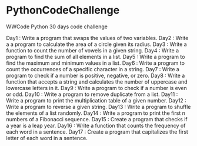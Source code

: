 # PythonCodeChallenge
 WWCode Python 30 days code challenge

Day1    : Write a program that swaps the values of two variables.
Day2    : Write a a program to calculate the area of a circle given its radius.
Day3    : Write a function to count the number of vowels in a given string.
Day4    : Write a program to find the sum of all elements in a list.
Day5    : Write a program to find the maximum and minimum values in a list.
Day6    : Write a program to count the occurrences of a specific character in a string.
Day7    : Write a program to check if a number is positive, negative, or zero.
Day8    : Write a function that accepts a string and calculates the number of uppercase and lowercase letters in it.
Day9    : Write a program to check if a number is even or odd.
Day10   : Write a program to remove duplicate from a list.
Day11   : Write a program to print the multiplication table of a given number.
Day12   : Write a program to reverse a given string.
Day13   : Write a program to shuffle the elements of a list randomly.
Day14   : Write a program to print the first n numbers of a Fibonacci sequence.
Day15   : Create a program that checks if a year is a leap year.
Day16   : Write a function that counts the frequency of each word in a sentence.
Day17   : Create a program that capitalizes the first letter of each word in a sentence.
